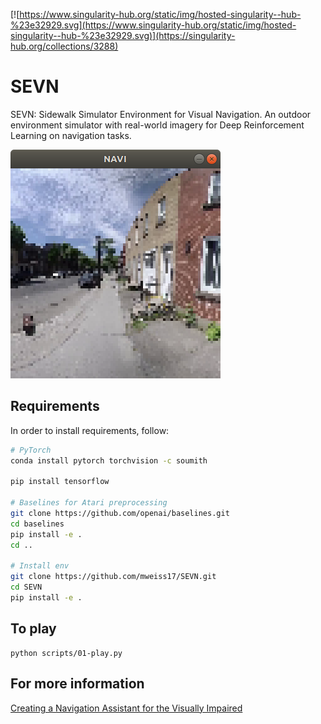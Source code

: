 [![https://www.singularity-hub.org/static/img/hosted-singularity--hub-%23e32929.svg](https://www.singularity-hub.org/static/img/hosted-singularity--hub-%23e32929.svg)](https://singularity-hub.org/collections/3288)

# SEVN

SEVN: Sidewalk Simulator Environment for Visual Navigation. An outdoor environment simulator with real-world imagery for Deep Reinforcement Learning on navigation tasks.

![game.png](img/game.png)

## Requirements

In order to install requirements, follow:

```bash
# PyTorch
conda install pytorch torchvision -c soumith

pip install tensorflow

# Baselines for Atari preprocessing
git clone https://github.com/openai/baselines.git
cd baselines
pip install -e .
cd ..

# Install env
git clone https://github.com/mweiss17/SEVN.git
cd SEVN
pip install -e .
```

## To play
```
python scripts/01-play.py
```

## For more information
[Creating a Navigation Assistant for the Visually Impaired](https://github.com/mweiss17/SEVN/blob/master/docs/01-article-env-introduction.md)
